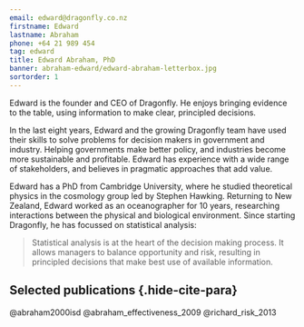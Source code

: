 ```yaml
---
email: edward@dragonfly.co.nz
firstname: Edward
lastname: Abraham
phone: +64 21 989 454
tag: edward
title: Edward Abraham, PhD
banner: abraham-edward/edward-abraham-letterbox.jpg
sortorder: 1
---
```


Edward is the founder and CEO of Dragonfly. He enjoys bringing evidence to the
table, using information to make clear, principled decisions. 
<!--more-->

In the last eight years, Edward and the growing Dragonfly team have used their skills to
solve problems for decision makers in government and industry. 
Helping governments make better policy, and industries become more sustainable and  profitable.  Edward has experience with  a wide range of stakeholders, and believes
in pragmatic approaches that add value.

Edward has a PhD from
Cambridge University, where he studied theoretical physics in the cosmology
group led by Stephen Hawking. Returning to New Zealand, Edward worked as an oceanographer for 10 years, researching interactions between
the physical and biological environment. Since starting Dragonfly, he has focussed on statistical analysis:

> Statistical analysis is at the heart of the decision making process. It 
> allows managers to balance opportunity and risk, 
> resulting in principled decisions that make best use of available information.

## Selected publications {.hide-cite-para}

@abraham2000isd
@abraham_effectiveness_2009
@richard_risk_2013
